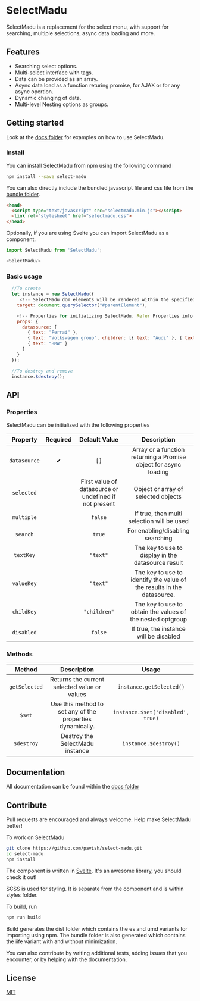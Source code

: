 # SelectMadu
SelectMadu is a replacement for the select menu, with support for searching, multiple selections, async data loading and more.

## Features
* Searching select options.
* Multi-select interface with tags.
* Data can be provided as an array.
* Async data load as a function returing promise, for AJAX or for any async opertion.
* Dynamic changing of data.
* Multi-level Nesting options as groups.

## Getting started
Look at the [docs folder][docs-folder-url] for examples on how to use SelectMadu.

### Install
You can install SelectMadu from npm using the following command

```bash
npm install --save select-madu
```


You can also directly include the bundled javascript file and css file from the [bundle folder][bundle-folder-url].

```html
<head>
  <script type="text/javascript" src="selectmadu.min.js"></script>
  <link rel="stylesheet" href="selectmadu.css">
</head>
```


Optionally, if you are using Svelte you can import SelectMadu as a component.

```javascript
import SelectMadu from 'SelectMadu';

<SelectMadu/>
```


### Basic usage
```javascript
  //To create
  let instance = new SelectMadu({
     <!-- SelectMadu dom elements will be rendered within the specified parent element in target. -->
    target: document.querySelector("#parentElement"),

    <!-- Properties for initializing SelectMadu. Refer Properties info below. -->
    props: {
      datasource: [
        { text: "Ferrai" }, 
        { text: "Volkswagen group", children: [{ text: "Audi" }, { text: "Lamborghini" } ] },
        { text: "BMW" }
      ]
    }
  });

  //To destroy and remove
  instance.$destroy();
```

## API

### Properties
SelectMadu can be initialized with the following properties

|      Property      | Required | Default Value |                            Description                            |
| :----------------: | :------: | :-----------------------: | :-------------------------------------------------------------------: |
|    `datasource`    |     ✔    |            `[]`           |  Array or a function returning a Promise object for async loading     |
|     `selected`     |          | First value of datasource or undefined if not present | Object or array of selected objects |
|     `multiple`     |          |           `false`         |  If true, then multi selection will be used |
|     `search`       |          |           `true`          |  For enabling/disabling searching |
|     `textKey`      |          |           `"text"`          |  The key to use to display in the datasource result |
|     `valueKey`     |          |           `"text"`          |  The key to use to identify the value of the results in the datasource. |
|     `childKey`     |          |         `"children"`        |  The key to use to obtain the values of the nested optgroup |
|     `disabled`     |          |           `false`         |  If true, the instance will be disabled |

### Methods

|      Method        |                       Description                              |    Usage   |
| :----------------: | :------------------------------------------------------------: | :--------: |
|    `getSelected`   |  Returns the current selected value or values                  |  `instance.getSelected()`
|    `$set`          |  Use this method to set any of the properties dynamically.     |  `instance.$set('disabled', true)`
|    `$destroy`      |  Destroy the SelectMadu instance                               |  `instance.$destroy()`

## Documentation
All documentation can be found within the [docs folder][docs-folder-url]

## Contribute
Pull requests are encouraged and always welcome. Help make SelectMadu better!

To work on SelectMadu
```bash
git clone https://github.com/pavish/select-madu.git
cd select-madu
npm install
```

The component is written in [Svelte][svelte-url]. 
It's an awesome library, you should check it out!

SCSS is used for styling. It is separate from the component and is within styles folder.  

To build, run
```bash
npm run build
```

Build generates the dist folder which contains the es and umd variants for importing using npm.
The bundle folder is also generated which contains the iife variant with and without minimization.

You can also contribute by writing additional tests, adding issues that you encounter, or by helping with the documentation.

## License
[MIT](LICENSE)

[bundle-folder-url]: https://github.com/pavish/select-madu/tree/master/bundle
[docs-folder-url]: https://github.com/pavish/select-madu/tree/master/docs
[svelte-url]: https://svelte.dev/